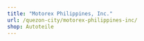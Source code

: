 ```yaml
---
title: "Motorex Philippines, Inc."
url: /quezon-city/motorex-philippines-inc/
shop: Autoteile
---
```

